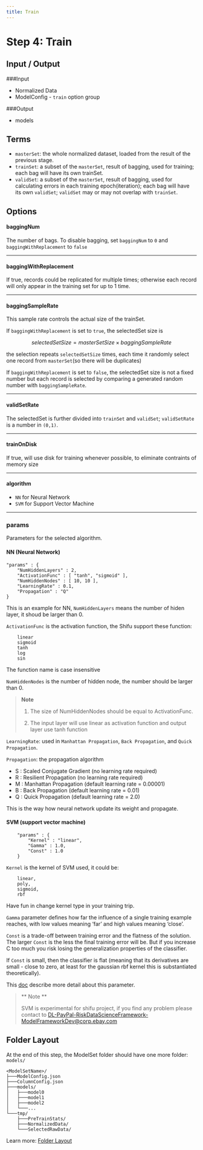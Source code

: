 ```yaml
---
title: Train
---
```


Step 4: Train
==============

Input / Output
--------------

###Input

* Normalized Data
* ModelConfig - ``train`` option group

###Output
		
* models

Terms
-----

* ``masterSet``: the whole normalized dataset, loaded from the result of the previous stage.
* ``trainSet``: a subset of the ``masterSet``, result of bagging, used for training; each bag will have its own trainSet.
* ``validSet``: a subset of the ``masterSet``, result of bagging, used for calculating errors in each training epoch(iteration); each bag will have its own ``validSet``; ``validSet`` may or may not overlap with ``trainSet``.

Options
-------

#### baggingNum

The number of bags. To disable bagging, set ``baggingNum`` to ``0`` and ``baggingWithReplacement`` to ``false``

* * *

#### baggingWithReplacement

If true, records could be replicated for multiple times; otherwise each record will only appear in the training set for up to 1 time.

* * *

#### baggingSampleRate

This sample rate controls the actual size of the trainSet. 

If ``baggingWithReplacement`` is set to ``true``, the selectedSet size is 

$$ selectedSetSize = masterSetSize \times baggingSampleRate $$ 

the selection repeats ``selectedSetSize`` times, each time it randomly select one record from ``masterSet``(so there will be duplicates)

If ``baggingWithReplacement`` is set to ``false``, the selectedSet size is not a fixed number but each record is selected by comparing a generated random number with ``baggingSampleRate``.



* * *

#### validSetRate

The selectedSet is further divided into ``trainSet`` and ``validSet``; ``validSetRate`` is a number in ``(0,1)``.

* * *

#### trainOnDisk

If true, will use disk for training whenever possible, to eliminate contraints of memory size

* * *

#### algorithm

* ``NN`` for Neural Network
* ``SVM`` for Support Vector Machine

* * *

### params

Parameters for the selected algorithm.

#### NN (Neural Network)

	"params" : {
		"NumHiddenLayers" : 2,
		"ActivationFunc" : [ "tanh", "sigmoid" ],
		"NumHiddenNodes" : [ 10, 10 ],
		"LearningRate" : 0.1,
		"Propagation" : "Q"
	}
	 
This is an example for NN, ``NumHiddenLayers`` means the number of hiden layer, it shoud be larger than 0.

``ActivationFunc`` is the activation function, the Shifu support these function:

		linear
		sigmoid
		tanh
		log
		sin
		
The function name is case insensitive

``NumHiddenNodes`` is the number of hidden node, the number should be larger than 0.

> **Note**
>
> 1. The size of NumHiddenNodes should be equal to ActivationFunc.
>
> 2. The input layer will use linear as activation function and output layer use tanh function

``LearningRate``: used in ``Manhattan Propagation``, ``Back Propagation``, and ``Quick Propagation``.

``Propagation``: the propagation algorithm

* S : Scaled Conjugate Gradient (no learning rate required) 
* R : Resilient Propagation (no learning rate required)
* M : Manhattan Propagation (default learning rate = 0.00001)
* B : Back Propagation (default learning rate = 0.01)
* Q : Quick Propagation (default learning rate = 2.0)
		
This is the way how neural network update its weight and propagate.  

#### SVM (support vector machine)

		"params" : {
			"Kernel" : "linear",
			"Gamma" : 1.0,
			"Const" : 1.0
		}
		
``Kernel`` is the kernel of SVM used, it could be:

		linear,
		poly,
		sigmoid,
		rbf
		
Have fun in change kernel type in your training trip.

``Gamma`` parameter defines how far the influence of a single training example reaches, with low values meaning ‘far’ and high values meaning ‘close’.

``Const`` is a trade-off between training error and the flatness of the solution. The larger ``Const`` is the less the final training error will be. But if you increase C too much you risk losing the generalization properties of the classifier.

If ``Const`` is small, then the classifier is flat (meaning that its derivatives are small - close to zero, at least for the gaussian rbf kernel this is substantiated theoretically).

This [doc](http://www.csie.ntu.edu.tw/~cjlin/papers/guide/guide.pdf) describe more detail about this parameter.

> ** Note **
>
> SVM is experimental for shifu project, if you find any problem please contact to DL-PayPal-RiskDataScienceFramework-ModelFrameworkDev@corp.ebay.com
>>

Folder Layout
-------------

At the end of this step, the ModelSet folder should have one more folder: ``models/``

	<ModelSetName>/
	├───ModelConfig.json
	├───ColumnConfig.json
	├───models/
	│   ├───model0 
	│   ├───model1
	│   ├───model2
	│   └───...
	└───tmp/
		├───PreTrainStats/
		├───NormalizedData/
		└───SelectedRawData/

Learn more: [Folder Layout](/docs/stable/guide/layout)



